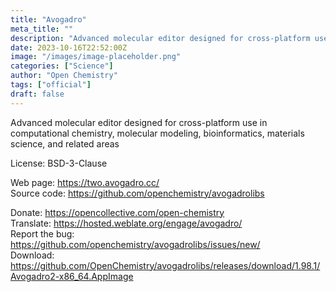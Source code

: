 ```yaml
---
title: "Avogadro"
meta_title: ""
description: "Advanced molecular editor designed for cross-platform use in computational chemistry, molecular modeling, bioinformatics, materials science, and related areas"
date: 2023-10-16T22:52:00Z
image: "/images/image-placeholder.png"
categories: ["Science"]
author: "Open Chemistry"
tags: ["official"]
draft: false
---
```


Advanced molecular editor designed for cross-platform use in computational chemistry, molecular modeling, bioinformatics, materials science, and related areas

License: BSD-3-Clause

Web page: https://two.avogadro.cc/  
Source code: https://github.com/openchemistry/avogadrolibs

Donate: https://opencollective.com/open-chemistry  
Translate: https://hosted.weblate.org/engage/avogadro/  
Report the bug: https://github.com/openchemistry/avogadrolibs/issues/new/  
Download: https://github.com/OpenChemistry/avogadrolibs/releases/download/1.98.1/Avogadro2-x86_64.AppImage
